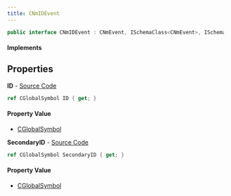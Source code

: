 ```yaml
---
title: CNmIDEvent
---
```


```csharp
public interface CNmIDEvent : CNmEvent, ISchemaClass<CNmEvent>, ISchemaClass<CNmIDEvent>, ISchemaField, ISchemaClass, INativeHandle
```

#### Implements

## Properties

**ID** - [Source Code](https://github.com/swiftly-solution/swiftlys2/blob/master/managed/src/SwiftlyS2.Generated/Schemas/Interfaces/CNmIDEvent.cs#L16)

```csharp
ref CGlobalSymbol ID { get; }
```

#### Property Value

- [CGlobalSymbol](/docs/api/shared/natives/cglobalsymbol)

**SecondaryID** - [Source Code](https://github.com/swiftly-solution/swiftlys2/blob/master/managed/src/SwiftlyS2.Generated/Schemas/Interfaces/CNmIDEvent.cs#L18)

```csharp
ref CGlobalSymbol SecondaryID { get; }
```

#### Property Value

- [CGlobalSymbol](/docs/api/shared/natives/cglobalsymbol)

